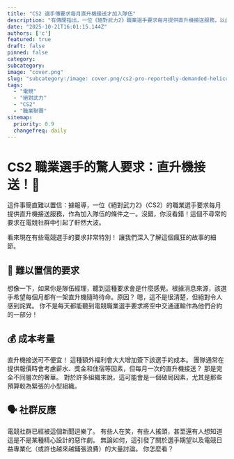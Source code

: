 ```yaml
---
title: "CS2 選手傳要求每月直升機接送才加入隊伍"
description: "有傳聞指出，一位《絕對武力2》職業選手要求每月提供直升機接送服務，以此作為加入隊伍的條件！"
date: "2025-10-21T16:01:15.144Z"
authors: ['c']
featured: true
draft: false
pinned: false
category:
subcategory:
image: "cover.png"
slug: "subcategory:/image: cover.png/cs2-pro-reportedly-demanded-helicopter-rides-to-join-team"
tags:
  - "電競"
  - "絕對武力"
  - "CS2"
  - "職業聯賽"
sitemap:
  priority: 0.9
  changefreq: daily
---
```


# CS2 職業選手的驚人要求：直升機接送！🚁

這件事簡直難以置信：據報導，一位《絕對武力2》（CS2）的職業選手要求每月提供直升機接送服務，作為加入隊伍的條件之一。沒錯，你沒看錯！這個不尋常的要求在電競社群中引起了軒然大波。

看來現在有些電競選手的要求非常特別！ 讓我們深入了解這個瘋狂的故事的細節。

## 🤔 難以置信的要求

想像一下，如果你是隊伍經理，聽到這種要求會是什麼感覺。根據消息來源，該選手希望每個月都有一架直升機隨時待命。原因？ 嗯，這不是很清楚，但絕對令人感到詫異。 你不是每天都能聽到電競職業選手要求將空中交通運輸作為他們合約的一部分！

## 💰 成本考量

直升機接送可不便宜！ 這種額外福利會大大增加簽下該選手的成本。 團隊通常在提供報價時會考慮薪水、獎金和住宿等因素，但每月一次的直升機接送？ 那是完全不同層次的奢華。 對於許多組織來說，這可能會是一個破局因素，尤其是那些預算較為緊張的小型組織。

## 🗣️ 社群反應

電競社群已經被這個新聞逗樂了。 有些人在笑，有些人搖頭，甚至還有人想知道這是不是某種精心設計的惡作劇。 無論如何，這引發了關於選手期望以及電競日益專業化（或許也越來越鋪張浪費）的大量討論。 你怎麼看？